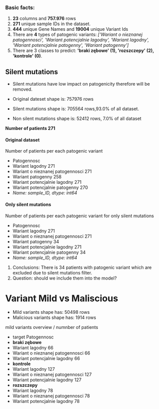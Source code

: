 ### Basic facts:
1. **23** columns and **757.976** rows
2. **271** unique sample IDs in the dataset.
3. **444** unique Gene Names and **19004** unique Variant Ids
4. There are **4** types of patogenic variants: *['Wariant o nieznanej patogennosci', 'Wariant potencjalnie lagodny',
       'Wariant lagodny', 'Wariant potencjalnie patogenny',
       'Wariant patogenny']*
5. There are 3 classes to predict: **'braki zębowe' (1), 'rozszczepy' (2), 'kontrole' (0)**.

## Silent mutations 

- Silent mutations have low impact on patogenicity therefore will be removed.

- Original dateset shape is: 757976 rows
- Silent mutations shape is: 705564 rows,93.0% of all dataset.
- Non silent mutations shape is: 52412 rows, 7.0% of all dataset

**Number of patients 271**

#### Original dataset 

Number of patients per each patogenic variant
- Patogennosc
- Wariant lagodny                     271
- Wariant o nieznanej patogennosci    271
- Wariant patogenny                   258
- Wariant potencjalnie lagodny        271
- Wariant potencjalnie patogenny      270
- *Name: sample_ID, dtype: int64*

#### Only silent mutations 
Number of patients per each patogenic variant for only silent mutations
- Patogennosc
- Wariant lagodny                     271
- Wariant o nieznanej patogennosci    271
- Wariant patogenny                    34
- Wariant potencjalnie lagodny        271
- Wariant potencjalnie patogenny       34
- *Name: sample_ID, dtype: int64*

1. Conclusions: There is 34 patients with patogenic variant which are excluded due to silent mutations filter. 
2. Question: should we include them into the model?

# Variant Mild vs Maliscious 

- Mild variants shape has: 50498 rows
- Malicious variants shape has: 1914 rows

mild variants overview / numnber of patients
- target        Patogennosc                     
- **braki zębowe**
- Wariant lagodny                      66
- Wariant o nieznanej patogennosci     66
- Wariant potencjalnie lagodny         66
- **kontrole**    
- Wariant lagodny                     127
- Wariant o nieznanej patogennosci    127
- Wariant potencjalnie lagodny        127
- **rozszczepy**
- Wariant lagodny                      78
- Wariant o nieznanej patogennosci     78
- Wariant potencjalnie lagodny         78